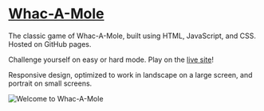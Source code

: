 # [Whac-A-Mole](https://zduvall.github.io/Whac-A-Mole/)

The classic game of Whac-A-Mole, built using HTML, JavaScript, and CSS. Hosted on GitHub pages.

Challenge yourself on easy or hard mode. Play on the [live site](https://zduvall.github.io/Whac-A-Mole/)!

Responsive design, optimized to work in landscape on a large screen, and portrait on small screens.

![Welcome to Whac-A-Mole](https://whac-a-mole.s3-us-west-1.amazonaws.com/whac-a-mole-preview.png)
